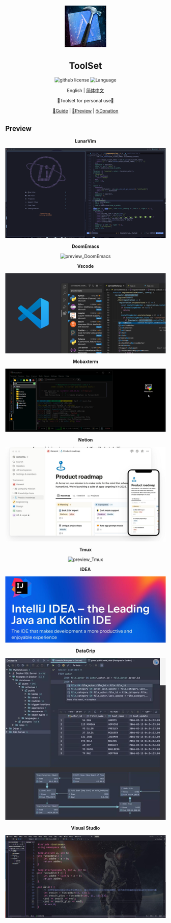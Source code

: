 <p align="center">
    <img src="./src/logo.jpg" style="width: 130px; height: 130px;">
</p>

<h1 align="center">ToolSet</h1>

<div align="center">

![github license](https://img.shields.io/github/license/theRunCom/ToolSet)
![Language](https://img.shields.io/badge/language-markdown-brightgreen)


English | [简体中文](README_ZH.md)

🔧Toolset for personal use🔧

[📝Guide](https://github.com/theRunCom/ToolSet/wiki/Guide) |
[🔭Preview](#Preview) |
[☕Donation](#Donation)
</div>

## Preview

<div align="center">

**LunarVim**

![preview_LunarVim](src/LunarVim.png)

**DoomEmacs**

![preview_DoomEmacs](src/DoomEmacs.jpg)

**Vscode**

![preview_Vscode](src/Vscode.png)

**Mobaxterm**

![preview_Mobaxterm](src/Mobaxterm.png)

**Notion**

![preview_Notion](src/Notion.jpg)

**Tmux**

![preview_Tmux](src/Tmux.jpg)

**IDEA**

![preview_IDEA](src/IDEA.jpg)

**DataGrip**

![preview_DataGrip](src/DataGrip.jpg)

**Visual Studio**

![preview_Visual Studio](src/Vs.jpg)


</div>